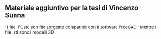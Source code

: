 ## Materiale aggiuntivo per la tesi di Vincenzo Sunna
-I file .FCstd son file sorgente compatibili con il software FreeCAD
-Mentre i file .stl sono i modelli 3D 
